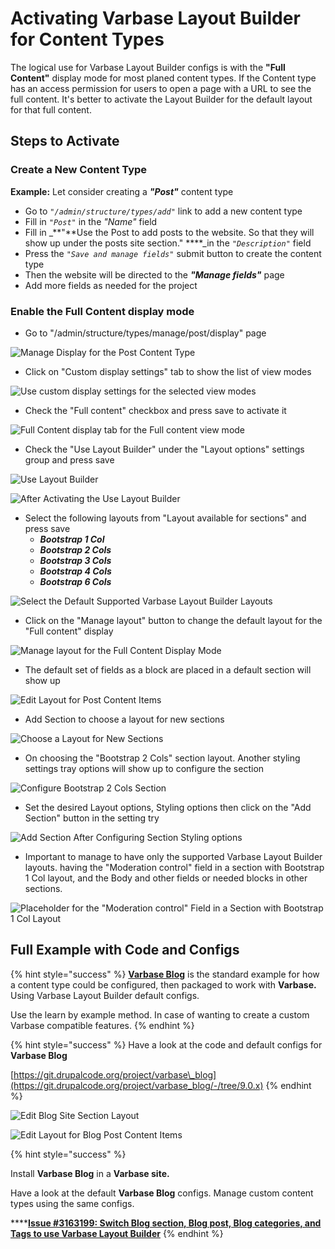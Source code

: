 # Activating Varbase Layout Builder for Content Types

The logical use for Varbase Layout Builder configs is with the **"Full Content"** display mode for most planed content types. If the Content type has an access permission for users to open a page with a URL to see the full content. It's better to activate the Layout Builder for the default layout for that full content.

## Steps to Activate

### Create a New Content Type

**Example:** Let consider creating a _**"Post"**_ content type

* Go to _`"/admin/structure/types/add"`_ link to add a new content type
* Fill in _`"Post"`_ in the _"Name"_ field
* Fill in _**"**Use the Post to add posts to the website. So that they will show up under the posts site section." ****_in the _`"Description"`_ field
* Press the _`"Save and manage fields"`_ submit button to create the content type
* Then the website will be directed to the _**"Manage fields"**_ page
* Add more fields as needed for the project

### Enable the Full Content display mode

* Go to "/admin/structure/types/manage/post/display" page 

![Manage Display for the Post Content Type](../../../.gitbook/assets/manage-display-dev-varbase9c1-post-1.png)

* Click on "Custom display settings" tab to show the list of view modes

![Use custom display settings for the selected view modes ](../../../.gitbook/assets/manage-display-dev-varbase9c1-post-2.png)

* Check the "Full content" checkbox  and press save to activate it

![Full Content display tab for the Full content view mode](../../../.gitbook/assets/manage-display-dev-varbase9c1-post-3.png)

* Check the "Use Layout Builder" under the "Layout options" settings group and press save

![Use Layout Builder](../../../.gitbook/assets/manage-display-dev-varbase9c1-post-4.png)

![After Activating the Use Layout Builder](../../../.gitbook/assets/manage-display-dev-varbase9c1-post-5.png)

* Select the following layouts from "Layout available for sections" and press save
  * _**Bootstrap 1 Col**_
  * _**Bootstrap 2 Cols**_
  * _**Bootstrap 3 Cols**_
  * _**Bootstrap 4 Cols**_
  * _**Bootstrap 6 Cols**_

![Select the Default Supported Varbase Layout Builder Layouts](../../../.gitbook/assets/manage-display-dev-varbase9c1-post-6.png)

* Click on the "Manage layout" button to change the default layout for the "Full content" display

![Manage layout for the Full Content Display Mode](../../../.gitbook/assets/manage-display-dev-varbase9c1-post-7.png)

* The default set of fields as a block are placed in a default section will show up

![Edit Layout for Post Content Items](../../../.gitbook/assets/manage-display-dev-varbase9c1-post-8.png)

* Add Section to choose a layout for new sections

![Choose a Layout for New Sections](../../../.gitbook/assets/manage-display-dev-varbase9c1-post-9.png)

* On choosing the "Bootstrap 2 Cols" section layout. Another styling settings tray options will show up to configure the section

![Configure Bootstrap 2 Cols Section](../../../.gitbook/assets/manage-display-dev-varbase9c1-post-10.png)

* Set the desired Layout options, Styling options then click on the "Add Section" button in the setting try

![Add Section After Configuring Section Styling options](../../../.gitbook/assets/manage-display-dev-varbase9c1-post-11.png)

* Important to manage to have only the supported Varbase Layout Builder layouts. having the "Moderation control" field in a section with Bootstrap 1 Col layout, and the Body and other fields or needed blocks in other sections.

![ Placeholder for the &quot;Moderation control&quot; Field in a Section with Bootstrap 1 Col Layout](../../../.gitbook/assets/manage-display-dev-varbase9c1-post-12.png)

## Full Example with Code and Configs

{% hint style="success" %}
[**Varbase Blog**](https://www.drupal.org/project/varbase_blog) is the standard example for how a content type could be configured, then packaged to work with **Varbase.** Using Varbase Layout Builder default configs.

Use the learn by example method. In case of wanting to create a custom Varbase compatible features.
{% endhint %}

{% hint style="success" %}
Have a look at the code and default configs for **Varbase Blog**

[https://git.drupalcode.org/project/varbase\_blog](https://git.drupalcode.org/project/varbase_blog/-/tree/9.0.x)
{% endhint %}

![Edit Blog Site Section Layout](../../../.gitbook/assets/edit-layout-for-blog-dev-varbase9c1%20%281%29.png)

![Edit Layout for Blog Post Content Items](../../../.gitbook/assets/edit-layout-for-blog-post-content-items-dev-varbase9c1.png)

{% hint style="success" %}


Install **Varbase Blog** in a **Varbase site.** 

Have a look at the default **Varbase Blog** configs. Manage custom content types using the same configs.

\*\*\*\*[**Issue \#3163199: Switch Blog section, Blog post, Blog categories, and Tags to use Varbase Layout Builder**](https://www.drupal.org/project/varbase_blog/issues/3163199)
{% endhint %}







































